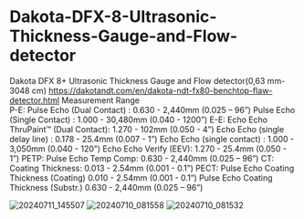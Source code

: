 # Dakota-DFX-8-Ultrasonic-Thickness-Gauge-and-Flow-detector
Dakota DFX 8+ Ultrasonic Thickness Gauge and Flow detector(0,63 mm-3048 cm)
https://dakotandt.com/en/dakota-ndt-fx80-benchtop-flaw-detector.html
Measurement Range	
P-E:
Pulse Echo (Dual Contact) : 0.630 - 2,440mm (0.025 – 96”)
Pulse Echo (Single Contact) : 1.000 - 30,480mm (0.040 - 1200”)
E-E:
Echo Echo ThruPaint™ (Dual Contact): 1.270 - 102mm (0.050 - 4”)
Echo Echo (single delay line) : 0.178 - 25.4mm (0.007 - 1”)
Echo Echo (single contact) : 1.000 - 3,050mm (0.040 - 120”)
Echo Echo Verify (EEV): 1.270 - 25.4mm (0.050 - 1”)
PETP:
Pulse Echo Temp Comp: 0.630 - 2,440mm (0.025 – 96”)
CT:
Coating Thickness: 0.013 - 2.54mm (0.001 - 0.1”)
PECT:
Pulse Echo Coating Thickness (Coating) 0.010 - 2.54mm (0.001 - 0.1”)
Pulse Echo Coating Thickness (Substr.) 0.630 - 2,440mm (0.025 – 96”)

![20240711_145507](https://github.com/user-attachments/assets/eb4e1559-d5f3-4eda-a30a-37fdf5c10e82)
![20240710_081558](https://github.com/user-attachments/assets/f8fd1230-993a-4576-b996-ea6a023ba19d)
![20240710_081532](https://github.com/user-attachments/assets/599485f5-703b-4ebf-a296-1bbdfb40346c)
